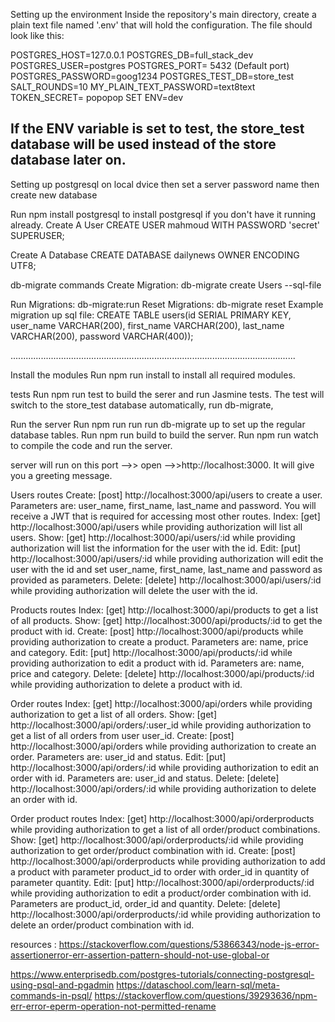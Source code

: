 Setting up the environment
Inside the repository's main directory, create a plain text file named '.env' that will hold the configuration. The file should look like this:  

POSTGRES_HOST=127.0.0.1
POSTGRES_DB=full_stack_dev
POSTGRES_USER=postgres
POSTGRES_PORT= 5432      (Default port)
POSTGRES_PASSWORD=goog1234
POSTGRES_TEST_DB=store_test
SALT_ROUNDS=10
MY_PLAIN_TEXT_PASSWORD=text8text
TOKEN_SECRET= popopop
SET ENV=dev

If the ENV variable is set to test, the store_test database will be used instead of the store database later on.
-------------------------------------------------------------------------------------------------------------
Setting up postgresql 
on local dvice then set a server password name then create new database 

Run npm install postgresql to install postgresql if you don't have it running already.
Create A User
CREATE USER mahmoud WITH PASSWORD 'secret' SUPERUSER;

Create A Database
CREATE DATABASE dailynews
    OWNER 
    ENCODING UTF8;

db-migrate commands
Create Migration:
db-migrate create Users --sql-file

Run Migrations:
db-migrate:run
Reset Migrations:
db-migrate reset
Example migration up sql file:
CREATE TABLE users(id SERIAL PRIMARY KEY, user_name VARCHAR(200), first_name VARCHAR(200), last_name VARCHAR(200), password VARCHAR(400));

.................................................................................................................

Install the modules
Run npm run install to install all required modules.

tests
Run npm run test to build the serer and run Jasmine tests.
 The test will switch to the store_test database automatically, run db-migrate, 

Run the server
Run npm run run run db-migrate up  to set up the regular database tables.
Run npm run build to build the server.
Run npm run watch to compile the code and run the server.

server will run on this port -->> open -->>http://localhost:3000. It will give you a greeting message.


Users routes
Create: [post] http://localhost:3000/api/users to create a user. Parameters are: user_name, first_name, last_name and password. You will receive a JWT that is required for accessing most other routes.
Index: [get] http://localhost:3000/api/users while providing authorization will list all users.
Show: [get] http://localhost:3000/api/users/:id while providing authorization will list the information for the user with the id.
Edit: [put] http://localhost:3000/api/users/:id while providing authorization will edit the user with the id and set user_name, first_name, last_name and password as provided as parameters.
Delete: [delete] http://localhost:3000/api/users/:id while providing authorization will delete the user with the id.


Products routes
Index: [get] http://localhost:3000/api/products to get a list of all products.
Show: [get] http://localhost:3000/api/products/:id to get the product with id.
Create: [post] http://localhost:3000/api/products while providing authorization to create a product. Parameters are: name, price and category.
Edit: [put] http://localhost:3000/api/products/:id while providing authorization to edit a product with id. Parameters are: name, price and category.
Delete: [delete] http://localhost:3000/api/products/:id while providing authorization to delete a product with id.


Order routes
Index: [get] http://localhost:3000/api/orders while providing authorization to get a list of all orders.
Show: [get] http://localhost:3000/api/orders/:user_id while providing authorization to get a list of all orders from user user_id.
Create: [post] http://localhost:3000/api/orders while providing authorization to create an order. Parameters are: user_id and status.
Edit: [put] http://localhost:3000/api/orders/:id while providing authorization to edit an order with id. Parameters are: user_id and status.
Delete: [delete] http://localhost:3000/api/orders/:id while providing authorization to delete an order with id.


Order product routes
Index: [get] http://localhost:3000/api/orderproducts while providing authorization to get a list of all order/product combinations.
Show: [get] http://localhost:3000/api/orderproducts/:id while providing authorization to get order/product combination with id.
Create: [post] http://localhost:3000/api/orderproducts while providing authorization to add a product with parameter product_id to order with order_id in quantity of parameter quantity.
Edit: [put] http://localhost:3000/api/orderproducts/:id while providing authorization to edit a product/order combination with id. Parameters are product_id, order_id and quantity.
Delete: [delete] http://localhost:3000/api/orderproducts/:id while providing authorization to delete an order/product combination with id.
 

 resources : 
 https://stackoverflow.com/questions/53866343/node-js-error-assertionerror-err-assertion-pattern-should-not-use-global-or

 https://www.enterprisedb.com/postgres-tutorials/connecting-postgresql-using-psql-and-pgadmin
 https://dataschool.com/learn-sql/meta-commands-in-psql/
 https://stackoverflow.com/questions/39293636/npm-err-error-eperm-operation-not-permitted-rename